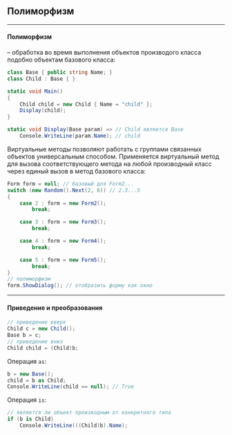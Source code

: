 ﻿## Полиморфизм
_____________________________________________________________________________________

#### Полиморфизм
– обработка во время выполнения объектов производого класса подобно объектам базового
класса:
```c#
class Base { public string Name; }
class Child : Base { }

static void Main()
{
    Child child = new Child { Name = "child" };
    Display(child);
}

static void Display(Base param) => // Child является Base
    Console.WriteLine(param.Name); // child
```

Виртуальные методы позволяют работать с группами связанных объектов универсальным
способом.
Применяется виртуальный метод для вызова соответствующего метода на любой производный
класс через единый вызов в метод базового класса:
```c#
Form form = null; // базовый для Form2...
switch (new Random().Next(2, 6)) // 2.3...5
{
    case 2 : form = new Form2();
        break;

    case 3 : form = new Form3();
        break;

    case 4 : form = new Form4();
        break;

    case 5 : form = new Form5();
        break;
}
// полиморфизм
form.ShowDialog(); // отобразить форму как окно
```
_____________________________________________________________________________________

#### Приведение и преобразования
```c#
// приведение вверх
Child c = new Child();
Base b = c;
// приведение вниз
Child child = (Child)b;
```

Операция ```as```:
```c#
b = new Base();
child = b as Child;
Console.WriteLine(child == null); // True
```

Операция ```is```:
```c#
// является ли объект производным от конкретного типа
if (b is Child)
    Console.WriteLine(((Child)b).Name);
```
